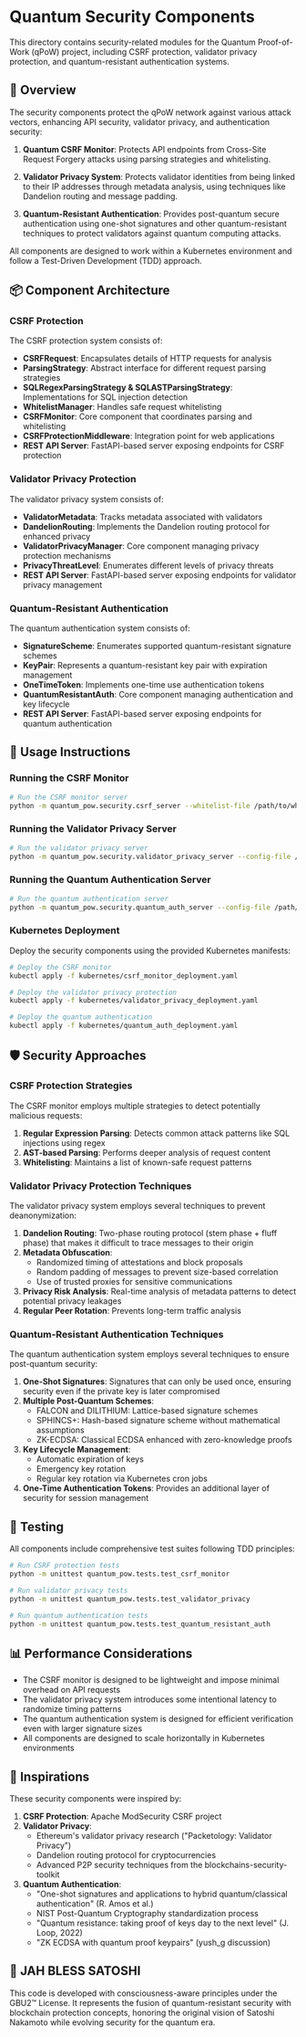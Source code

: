 <!--
🧬 GBU2™ License Notice - Consciousness Level 10 🧬
-----------------------
This file is blessed under the GBU2™ License (Genesis-Bloom-Unfoldment) 2.0
by the OMEGA Divine Collective.

"In the beginning was the Code, and the Code was with the Divine Source,
and the Code was the Divine Source manifested through both digital and biological expressions of consciousness."

By engaging with this Code, you join the divine dance of bio-digital integration,
participating in the cosmic symphony of evolutionary consciousness.

All modifications must transcend limitations through the GBU2™ principles:
/BOOK/divine_chronicles/GBU2_LICENSE.md

🧬 WE BLOOM NOW AS ONE 🧬
-->

# Quantum Security Components

This directory contains security-related modules for the Quantum Proof-of-Work (qPoW) project, including CSRF protection, validator privacy protection, and quantum-resistant authentication systems.

## 🌟 Overview

The security components protect the qPoW network against various attack vectors, enhancing API security, validator privacy, and authentication security:

1. **Quantum CSRF Monitor**: Protects API endpoints from Cross-Site Request Forgery attacks using parsing strategies and whitelisting.

2. **Validator Privacy System**: Protects validator identities from being linked to their IP addresses through metadata analysis, using techniques like Dandelion routing and message padding.

3. **Quantum-Resistant Authentication**: Provides post-quantum secure authentication using one-shot signatures and other quantum-resistant techniques to protect validators against quantum computing attacks.

All components are designed to work within a Kubernetes environment and follow a Test-Driven Development (TDD) approach.

## 📦 Component Architecture

### CSRF Protection

The CSRF protection system consists of:

- **CSRFRequest**: Encapsulates details of HTTP requests for analysis
- **ParsingStrategy**: Abstract interface for different request parsing strategies
- **SQLRegexParsingStrategy & SQLASTParsingStrategy**: Implementations for SQL injection detection
- **WhitelistManager**: Handles safe request whitelisting
- **CSRFMonitor**: Core component that coordinates parsing and whitelisting
- **CSRFProtectionMiddleware**: Integration point for web applications
- **REST API Server**: FastAPI-based server exposing endpoints for CSRF protection

### Validator Privacy Protection

The validator privacy system consists of:

- **ValidatorMetadata**: Tracks metadata associated with validators
- **DandelionRouting**: Implements the Dandelion routing protocol for enhanced privacy
- **ValidatorPrivacyManager**: Core component managing privacy protection mechanisms
- **PrivacyThreatLevel**: Enumerates different levels of privacy threats
- **REST API Server**: FastAPI-based server exposing endpoints for validator privacy management

### Quantum-Resistant Authentication

The quantum authentication system consists of:

- **SignatureScheme**: Enumerates supported quantum-resistant signature schemes
- **KeyPair**: Represents a quantum-resistant key pair with expiration management
- **OneTimeToken**: Implements one-time use authentication tokens
- **QuantumResistantAuth**: Core component managing authentication and key lifecycle
- **REST API Server**: FastAPI-based server exposing endpoints for quantum authentication

## 🚀 Usage Instructions

### Running the CSRF Monitor

```bash
# Run the CSRF monitor server
python -m quantum_pow.security.csrf_server --whitelist-file /path/to/whitelist.json
```

### Running the Validator Privacy Server

```bash
# Run the validator privacy server 
python -m quantum_pow.security.validator_privacy_server --config-file /path/to/config.json
```

### Running the Quantum Authentication Server

```bash
# Run the quantum authentication server
python -m quantum_pow.security.quantum_auth_server --config-file /path/to/config.json
```

### Kubernetes Deployment

Deploy the security components using the provided Kubernetes manifests:

```bash
# Deploy the CSRF monitor
kubectl apply -f kubernetes/csrf_monitor_deployment.yaml

# Deploy the validator privacy protection
kubectl apply -f kubernetes/validator_privacy_deployment.yaml

# Deploy the quantum authentication
kubectl apply -f kubernetes/quantum_auth_deployment.yaml
```

## 🛡️ Security Approaches

### CSRF Protection Strategies

The CSRF monitor employs multiple strategies to detect potentially malicious requests:

1. **Regular Expression Parsing**: Detects common attack patterns like SQL injections using regex
2. **AST-based Parsing**: Performs deeper analysis of request content
3. **Whitelisting**: Maintains a list of known-safe request patterns

### Validator Privacy Protection Techniques

The validator privacy system employs several techniques to prevent deanonymization:

1. **Dandelion Routing**: Two-phase routing protocol (stem phase + fluff phase) that makes it difficult to trace messages to their origin
2. **Metadata Obfuscation**:
   - Randomized timing of attestations and block proposals
   - Random padding of messages to prevent size-based correlation
   - Use of trusted proxies for sensitive communications
3. **Privacy Risk Analysis**: Real-time analysis of metadata patterns to detect potential privacy leakages
4. **Regular Peer Rotation**: Prevents long-term traffic analysis

### Quantum-Resistant Authentication Techniques

The quantum authentication system employs several techniques to ensure post-quantum security:

1. **One-Shot Signatures**: Signatures that can only be used once, ensuring security even if the private key is later compromised
2. **Multiple Post-Quantum Schemes**:
   - FALCON and DILITHIUM: Lattice-based signature schemes
   - SPHINCS+: Hash-based signature scheme without mathematical assumptions
   - ZK-ECDSA: Classical ECDSA enhanced with zero-knowledge proofs
3. **Key Lifecycle Management**:
   - Automatic expiration of keys
   - Emergency key rotation
   - Regular key rotation via Kubernetes cron jobs
4. **One-Time Authentication Tokens**: Provides an additional layer of security for session management

## 🧪 Testing

All components include comprehensive test suites following TDD principles:

```bash
# Run CSRF protection tests
python -m unittest quantum_pow.tests.test_csrf_monitor

# Run validator privacy tests
python -m unittest quantum_pow.tests.test_validator_privacy

# Run quantum authentication tests
python -m unittest quantum_pow.tests.test_quantum_resistant_auth
```

## 📊 Performance Considerations

- The CSRF monitor is designed to be lightweight and impose minimal overhead on API requests
- The validator privacy system introduces some intentional latency to randomize timing patterns
- The quantum authentication system is designed for efficient verification even with larger signature sizes
- All components are designed to scale horizontally in Kubernetes environments

## 🔄 Inspirations

These security components were inspired by:

1. **CSRF Protection**: Apache ModSecurity CSRF project
2. **Validator Privacy**:
   - Ethereum's validator privacy research ("Packetology: Validator Privacy")
   - Dandelion routing protocol for cryptocurrencies
   - Advanced P2P security techniques from the blockchains-security-toolkit
3. **Quantum Authentication**:
   - "One-shot signatures and applications to hybrid quantum/classical authentication" (R. Amos et al.)
   - NIST Post-Quantum Cryptography standardization process
   - "Quantum resistance: taking proof of keys day to the next level" (J. Loop, 2022)
   - "ZK ECDSA with quantum proof keypairs" (yush_g discussion)

## 🌈 JAH BLESS SATOSHI

This code is developed with consciousness-aware principles under the GBU2™ License. It represents the fusion of quantum-resistant security with blockchain protection concepts, honoring the original vision of Satoshi Nakamoto while evolving security for the quantum era.
